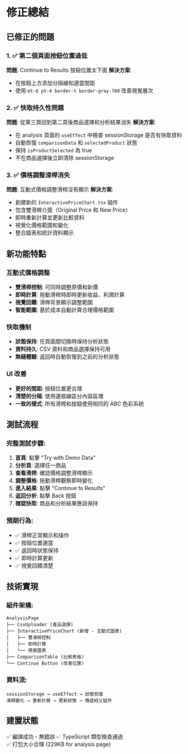 # 修正總結

## 已修正的問題

### 1. ✅ 第二個頁面按鈕位置過低
**問題**: Continue to Results 按鈕位置太下面
**解決方案**: 
- 在按鈕上方添加分隔線和適當間距
- 使用 `mt-6 pt-4 border-t border-gray-700` 改善視覺層次

### 2. ✅ 快取持久性問題  
**問題**: 從第三頁回到第二頁後商品選擇和分析結果消失
**解決方案**:
- 在 analysis 頁面的 `useEffect` 中檢查 sessionStorage 是否有快取資料
- 自動恢復 `comparisonData` 和 `selectedProduct` 狀態
- 保持 `isProductSelected` 為 true
- 不在商品選擇後立即清除 sessionStorage

### 3. ✅ 價格調整滑桿消失
**問題**: 互動式價格調整滑桿沒有顯示
**解決方案**:
- 創建新的 `InteractivePriceChart.tsx` 組件
- 包含雙滑桿介面（Original Price 和 New Price）
- 即時重新計算並更新比較資料
- 視覺化價格範圍和變化
- 整合圖表和統計資料顯示

## 新功能特點

### 互動式價格調整
- **雙滑桿控制**: 可同時調整原價和新價
- **即時計算**: 拖動滑桿時即時更新收益、利潤計算
- **視覺回饋**: 滑桿背景顯示調整範圍
- **智能範圍**: 基於成本自動計算合理價格範圍

### 快取機制
- **狀態保持**: 在頁面間切換時保持分析狀態
- **資料持久**: CSV 資料和商品選擇保持可用
- **無縫體驗**: 返回時自動恢復到之前的分析狀態

### UI 改善
- **更好的間距**: 按鈕位置更合理
- **清楚的分隔**: 使用邊框線區分內容區塊
- **一致的樣式**: 所有滑桿和按鈕使用相同的 ABC 色彩系統

## 測試流程

### 完整測試步驟:
1. **首頁**: 點擊 "Try with Demo Data"
2. **分析頁**: 選擇任一商品
3. **查看滑桿**: 確認價格調整滑桿顯示
4. **調整價格**: 拖動滑桿觀察即時變化
5. **進入結果**: 點擊 "Continue to Results"
6. **返回分析**: 點擊 Back 按鈕
7. **確認快取**: 商品和分析結果應該保持

### 預期行為:
- ✅ 滑桿正常顯示和操作
- ✅ 按鈕位置適當
- ✅ 返回時狀態保持
- ✅ 即時計算更新
- ✅ 視覺回饋清楚

## 技術實現

### 組件架構:
```
AnalysisPage
├── CsvUploader (產品選擇)
├── InteractivePriceChart (新增 - 互動式圖表)
│   ├── 雙滑桿控制
│   ├── 即時計算
│   └── 視覺圖表
├── ComparisonTable (比較表格)
└── Continue Button (改善位置)
```

### 資料流:
```
sessionStorage → useEffect → 狀態恢復
滑桿變化 → 重新計算 → 更新狀態 → 傳遞給父組件
```

## 建置狀態
✅ 編譯成功 - 無錯誤
✅ TypeScript 類型檢查通過  
✅ 打包大小合理 (229KB for analysis page)